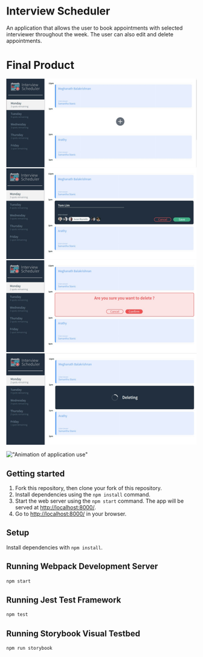 # Interview Scheduler

An application that allows the user to book appointments with selected interviewer throughout the week. The user can also edit and delete appointments.

# Final Product
!["ScreenShot of Home page Layout"](https://github.com/Meghanath91/scheduler/blob/master/public/images/interview_scheduler1.jpg)
!["ScreenShot of Creating an appointment"](https://github.com/Meghanath91/scheduler/blob/master/public/images/interview_scheduler2.jpg)
!["ScreenShot of Deleting an appointment"](https://github.com/Meghanath91/scheduler/blob/master/public/images/interview_scheduler4.jpg)
!["ScreenShot of Deleting animation"](https://github.com/Meghanath91/scheduler/blob/master/public/images/interview_scheduler5.jpg)

!["Animation of application use"](https://github.com/Meghanath91/scheduler/blob/master/public/images/Interview%20Scheduler.gif)

## Getting started
1. Fork this repository, then clone your fork of this repository.
2. Install dependencies using the `npm install` command.
3. Start the web server using the `npm start` command. The app will be served at <http://localhost:8000/>.
4. Go to <http://localhost:8000/> in your browser.

## Setup

Install dependencies with `npm install`.

## Running Webpack Development Server

```sh
npm start
```

## Running Jest Test Framework

```sh
npm test
```

## Running Storybook Visual Testbed

```sh
npm run storybook
```
